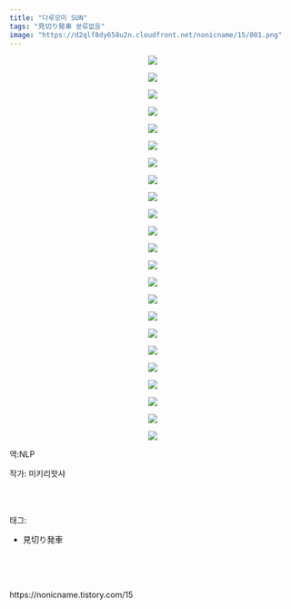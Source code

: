 ```yaml
---
title: "다루모미 SUN"
tags: "見切り発車 분류없음"
image: "https://d2qlf8dy658u2n.cloudfront.net/nonicname/15/001.png"
---
```

<div class="article">
<div class="tt_article_useless_p_margin"><p style="text-align: center; clear: none; float: none;"><img src="{{ site.imgserver12 }}/nonicname/15/001.png"/></p><p style="text-align: center; clear: none; float: none;"><img src="{{ site.imgserver12 }}/nonicname/15/002.png"/></p><p style="text-align: center; clear: none; float: none;"><img src="{{ site.imgserver12 }}/nonicname/15/003.png"/></p><p style="text-align: center; clear: none; float: none;"><img src="{{ site.imgserver12 }}/nonicname/15/004.png"/></p><p style="text-align: center; clear: none; float: none;"><img src="{{ site.imgserver12 }}/nonicname/15/005.png"/></p><p style="text-align: center; clear: none; float: none;"><img src="{{ site.imgserver12 }}/nonicname/15/006.png"/></p><p style="text-align: center; clear: none; float: none;"><img src="{{ site.imgserver12 }}/nonicname/15/007.png"/></p><p style="text-align: center; clear: none; float: none;"><img src="{{ site.imgserver12 }}/nonicname/15/008.png"/></p><p style="text-align: center; clear: none; float: none;"><img src="{{ site.imgserver12 }}/nonicname/15/009.png"/></p><p style="text-align: center; clear: none; float: none;"><img src="{{ site.imgserver12 }}/nonicname/15/010.png"/></p><p style="text-align: center; clear: none; float: none;"><img src="{{ site.imgserver12 }}/nonicname/15/011.png"/></p><p style="text-align: center; clear: none; float: none;"><img src="{{ site.imgserver12 }}/nonicname/15/012.png"/></p><p style="text-align: center; clear: none; float: none;"><img src="{{ site.imgserver12 }}/nonicname/15/013.png"/></p><p style="text-align: center; clear: none; float: none;"><img src="{{ site.imgserver12 }}/nonicname/15/014.png"/></p><p style="text-align: center; clear: none; float: none;"><img src="{{ site.imgserver12 }}/nonicname/15/015.png"/></p><p style="text-align: center; clear: none; float: none;"><img src="{{ site.imgserver12 }}/nonicname/15/016.png"/></p><p style="text-align: center; clear: none; float: none;"><img src="{{ site.imgserver12 }}/nonicname/15/017.png"/></p><p style="text-align: center; clear: none; float: none;"><img src="{{ site.imgserver12 }}/nonicname/15/018.png"/></p><p style="text-align: center; clear: none; float: none;"><img src="{{ site.imgserver12 }}/nonicname/15/019.png"/></p><p style="text-align: center; clear: none; float: none;"><img src="{{ site.imgserver12 }}/nonicname/15/020.png"/></p><p style="text-align: center; clear: none; float: none;"><img src="{{ site.imgserver12 }}/nonicname/15/021.png"/></p><p style="text-align: center; clear: none; float: none;"><img src="{{ site.imgserver12 }}/nonicname/15/022.png"/></p><p style="text-align: center; clear: none; float: none;"><img src="{{ site.imgserver12 }}/nonicname/15/023.jpg"/></p><p>역:NLP<br/></p></div>
<p>작가: 미키리핫샤</p><br/>
</div><br/>
<div class="tagTrail">
<p>태그: </p>
<ul>
<li>見切り発車</li>
</ul>
</div><br/>
<div class="cb_lstcomment">
</div><br/>

<br/>
<p id="refer">https://nonicname.tistory.com/15</p>
<br/>

